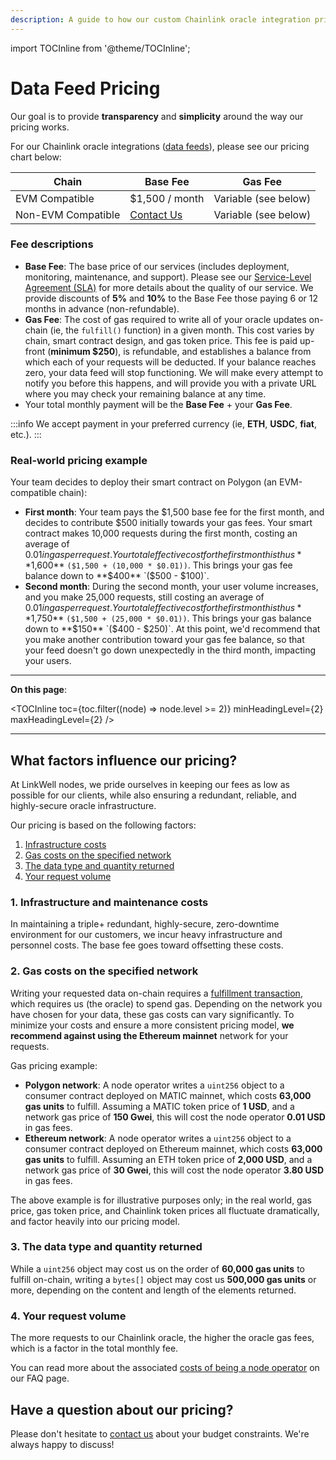 ```yaml
---
description: A guide to how our custom Chainlink oracle integration pricing works
---
```


import TOCInline from '@theme/TOCInline';

# Data Feed Pricing

Our goal is to provide **transparency** and **simplicity** around the way our pricing works.

For our Chainlink oracle integrations ([data feeds](/services/direct-request-jobs/Jobs-and-Pricing)), please see our pricing chart below:

| Chain                 | Base Fee                                            | Gas Fee                        |
|-----------------------|-----------------------------------------------------|--------------------------------|
| EVM Compatible        | $1,500 / month                                      | Variable (see below)           |
| Non-EVM Compatible    | [Contact Us](https://linkwellnodes.io/#contact-us)  | Variable (see below)           |

### Fee descriptions

- **Base Fee**: The base price of our services (includes deployment, monitoring, maintenance, and support). Please see our [Service-Level Agreement (SLA)](/services/direct-request-jobs/Service-Level-Agreement) for more details about the quality of our service. We provide discounts of **5%** and **10%** to the Base Fee those paying 6 or 12 months in advance (non-refundable).
- **Gas Fee**: The cost of gas required to write all of your oracle updates on-chain (ie, the `fulfill()` function) in a given month. This cost varies by chain, smart contract design, and gas token price. This fee is paid up-front (**minimum $250**), is refundable, and establishes a balance from which each of your requests will be deducted. If your balance reaches zero, your data feed will stop functioning. We will make every attempt to notify you before this happens, and will provide you with a private URL where you may check your remaining balance at any time.
- Your total monthly payment will be the **Base Fee** + your **Gas Fee**. 

:::info
We accept payment in your preferred currency (ie, **ETH**, **USDC**, **fiat**, etc.). 
:::

### Real-world pricing example

Your team decides to deploy their smart contract on Polygon (an EVM-compatible chain):

- **First month**: Your team pays the $1,500 base fee for the first month, and decides to contribute $500 initially towards your gas fees. Your smart contract makes 10,000 requests during the first month, costing an average of $0.01 in gas per request. Your total effective cost for the first month is thus **$1,600** `($1,500 + (10,000 * $0.01))`. This brings your gas fee balance down to **$400** `($500 - $100)`. 
- **Second month**: During the second month, your user volume increases, and you make 25,000 requests, still costing an average of $0.01 in gas per request. Your total effective cost for the first month is thus **$1,750** `($1,500 + (25,000 * $0.01))`. This brings your gas balance down to **$150** `($400 - $250)`. At this point, we'd recommend that you make another contribution toward your gas fee balance, so that your feed doesn't go down unexpectedly in the third month, impacting your users.

---

**On this page**:

<TOCInline
  toc={toc.filter((node) => node.level >= 2)}
  minHeadingLevel={2}
  maxHeadingLevel={2}
/>

---

## What factors influence our pricing?

At LinkWell nodes, we pride ourselves in keeping our fees as low as possible for our clients, while also ensuring a redundant, reliable, and highly-secure oracle infrastructure.

Our pricing is based on the following factors:

1. [Infrastructure costs](#1-infrastructure-costs)
1. [Gas costs on the specified network](#2-gas-costs-on-the-specified-network)
1. [The data type and quantity returned](#3-the-data-type-and-quantity-returned)
1. [Your request volume](#4-your-request-volume)

### 1. Infrastructure and maintenance costs

In maintaining a triple+ redundant, highly-secure, zero-downtime environment for our customers, we incur heavy infrastructure and personnel costs. The base fee goes toward offsetting these costs.

### 2. Gas costs on the specified network

Writing your requested data on-chain requires a [fulfillment transaction](https://docs.chain.link/architecture-overview/architecture-request-model?parent=anyApi#fulfillment), which requires us (the oracle) to spend gas. Depending on the network you have chosen for your data, these gas costs can vary significantly. To minimize your costs and ensure a more consistent pricing model, **we recommend against using the Ethereum mainnet** network for your requests.

Gas pricing example:

* **Polygon network**: A node operator writes a `uint256` object to a consumer contract deployed on MATIC mainnet, which costs **63,000 gas units** to fulfill. Assuming a MATIC token price of **1 USD**, and a network gas price of **150 Gwei**, this will cost the node operator **0.01 USD** in gas fees.
* **Ethereum network**: A node operator writes a `uint256` object to a consumer contract deployed on Ethereum mainnet, which costs **63,000 gas units** to fulfill. Assuming an ETH token price of **2,000 USD**, and a network gas price of **30 Gwei**, this will cost the node operator **3.80 USD** in gas fees.

The above example is for illustrative purposes only; in the real world, gas price, gas token price, and Chainlink token prices all fluctuate dramatically, and factor heavily into our pricing model.  

### 3. The data type and quantity returned

While a `uint256` object may cost us on the order of **60,000 gas units** to fulfill on-chain, writing a `bytes[]` object may cost us **500,000 gas units** or more, depending on the content and length of the elements returned.

### 4. Your request volume

The more requests to our Chainlink oracle, the higher the oracle gas fees, which is a factor in the total monthly fee.

You can read more about the associated [costs of being a node operator](/knowledgebase/faq/Chainlink-Operators#how-much-does-it-cost-to-run-a-chainlink-node) on our FAQ page.

## Have a question about our pricing?

Please don't hesitate to [contact us](https://linkwellnodes.io/#contact-us "Contact LinkWell Nodes") about your budget constraints. We're always happy to discuss!
